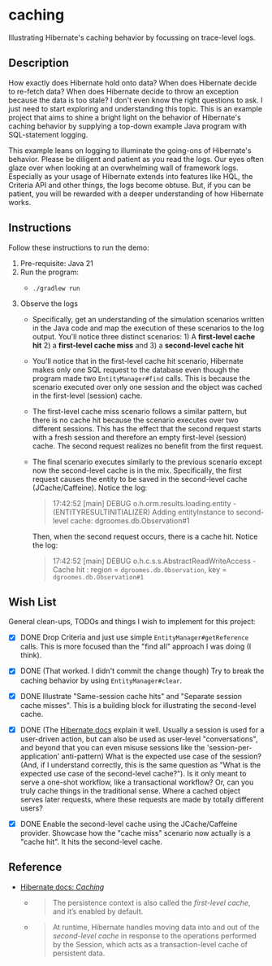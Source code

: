# caching

Illustrating Hibernate's caching behavior by focussing on trace-level logs.


## Description

How exactly does Hibernate hold onto data? When does Hibernate decide to re-fetch data? When does Hibernate decide to
throw an exception because the data is too stale? I don't even know the right questions to ask. I just need to start
exploring and understanding this topic. This is an example project that aims to shine a bright light on the behavior
of Hibernate's caching behavior by supplying a top-down example Java program with SQL-statement logging.

This example leans on logging to illuminate the going-ons of Hibernate's behavior. Please be diligent and patient as
you read the logs. Our eyes often glaze over when looking at an overwhelming wall of framework logs. Especially as your
usage of Hibernate extends into features like HQL, the Criteria API and other things, the logs become obtuse. But, if
you can be patient, you will be rewarded with a deeper understanding of how Hibernate works.


## Instructions

Follow these instructions to run the demo:

1. Pre-requisite: Java 21
2. Run the program:
   * ```shell
     ./gradlew run
     ```
3. Observe the logs
   * Specifically, get an understanding of the simulation scenarios written in the Java code and map the execution of
     these scenarios to the log output. You'll notice three distinct scenarios: 1) A **first-level cache hit** 2) a **first-level cache miss** and 3) a **second-level cache hit** 
   * You'll notice that in the first-level cache hit scenario, Hibernate makes only one SQL request to the database even
     though the program made two `EntityManager#find` calls. This is because the scenario executed over only one session
     and the object was cached in the first-level (session) cache.
   * The first-level cache miss scenario follows a similar pattern, but there is no cache hit because the scenario executes
     over two different sessions. This has the effect that the second request starts with a fresh session and therefore
     an empty first-level (session) cache. The second request realizes no benefit from the first request.
   * The final scenario executes similarly to the previous scenario except now the second-level cache is in the mix.
     Specifically, the first request causes the entity to be saved in the second-level cache (JCache/Caffeine). Notice
     the log:
     > 17:42:52 [main] DEBUG o.h.orm.results.loading.entity - (ENTITYRESULTINITIALIZER) Adding entityInstance to second-level cache: dgroomes.db.Observation#1
     
     Then, when the second request occurs, there is a cache hit. Notice the log:
     > 17:42:52 [main] DEBUG o.h.c.s.s.AbstractReadWriteAccess - Cache hit : region = `dgroomes.db.Observation`, key = `dgroomes.db.Observation#1`


## Wish List

General clean-ups, TODOs and things I wish to implement for this project:

* [x] DONE Drop Criteria and just use simple `EntityManager#getReference` calls. This is more focused than the "find all"
  approach I was doing (I think).
* [x] DONE (That worked. I didn't commit the change though) Try to break the caching behavior by using `EntityManager#clear`.
* [x] DONE Illustrate "Same-session cache hits" and "Separate session cache misses". This is a building block for
  illustrating the second-level cache.
* [x] DONE (The [Hibernate docs](https://docs.jboss.org/hibernate/orm/6.1/userguide/html_single/Hibernate_User_Guide.html#architecture-current-session) explain it well. Usually a session is used for a user-driven action, but can also be used as user-level "conversations", and beyond that you can even misuse sessions like the 'session-per-application' anti-pattern) What is the expected use case of the session? (And, if I understand correctly, this is the same question as "What
  is the expected use case of the second-level cache?"). Is it only meant to serve a one-shot workflow, like a transactional
  workflow? Or, can you truly cache things in the traditional sense. Where a cached object serves later requests, where
  these requests are made by totally different users?
* [x] DONE Enable the second-level cache using the JCache/Caffeine provider. Showcase how the "cache miss" scenario now
  actually is a "cache hit". It hits the second-level cache.


## Reference

* [Hibernate docs: *Caching*](https://docs.jboss.org/hibernate/orm/6.1/userguide/html_single/Hibernate_User_Guide.html#caching)
  * > The persistence context is also called the *first-level cache*, and it’s enabled by default.
  * > At runtime, Hibernate handles moving data into and out of the *second-level cache* in response to the operations performed by the Session, which acts as a transaction-level cache of persistent data.
